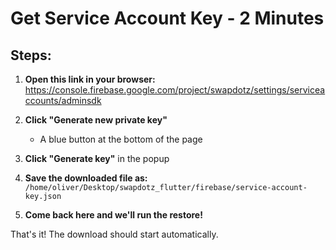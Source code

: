 # Get Service Account Key - 2 Minutes

## Steps:

1. **Open this link in your browser:**
   https://console.firebase.google.com/project/swapdotz/settings/serviceaccounts/adminsdk

2. **Click "Generate new private key"**
   - A blue button at the bottom of the page

3. **Click "Generate key"** in the popup

4. **Save the downloaded file as:**
   `/home/oliver/Desktop/swapdotz_flutter/firebase/service-account-key.json`

5. **Come back here and we'll run the restore!**

That's it! The download should start automatically. 